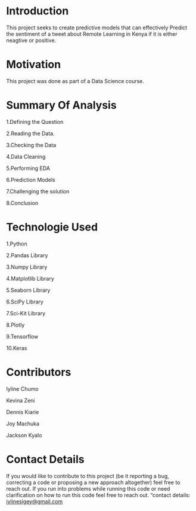 # Introduction

This project seeks to create predictive models that can effectively Predict the sentiment of a tweet about Remote Learning in Kenya if it is either neagtive or positive.

# Motivation

This project was done as part of a Data Science course.

# Summary Of Analysis

1.Defining the Question

2.Reading the Data.

3.Checking the Data

4.Data Cleaning

5.Performing EDA

6.Prediction Models

7.Challenging the solution

8.Conclusion

# Technologie Used

1.Python

2.Pandas Library

3.Numpy Library

4.Matplotlib Library

5.Seaborn Library

6.SciPy Library

7.Sci-Kit Library

8.Plotly

9.Tensorflow

10.Keras

# Contributors

Iyline Chumo

Kevina Zeni

Dennis Kiarie

Joy Machuka

Jackson Kyalo

# Contact Details

If you would like to contribute to this project (be it reporting a bug, correcting a code or proposing a new approach altogether) feel free to reach out. If you run into problems while running this code or need clarification on how to run this code feel free to reach out. “contact details: iylinesigey@gmail.com
